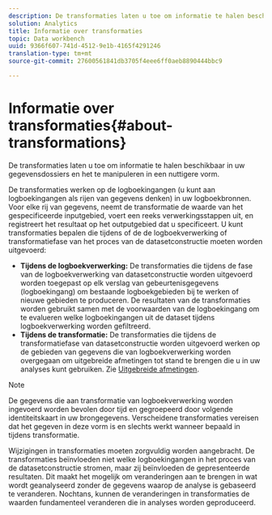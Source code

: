 ```yaml
---
description: De transformaties laten u toe om informatie te halen beschikbaar in uw gegevensdossiers en het te manipuleren in een nuttigere vorm.
solution: Analytics
title: Informatie over transformaties
topic: Data workbench
uuid: 9366f607-741d-4512-9e1b-4165f4291246
translation-type: tm+mt
source-git-commit: 27600561841db3705f4eee6ff0aeb8890444bbc9

---
```



# Informatie over transformaties{#about-transformations}

De transformaties laten u toe om informatie te halen beschikbaar in uw gegevensdossiers en het te manipuleren in een nuttigere vorm.

De transformaties werken op de logboekingangen (u kunt aan logboekingangen als rijen van gegevens denken) in uw logboekbronnen. Voor elke rij van gegevens, neemt de transformatie de waarde van het gespecificeerde inputgebied, voert een reeks verwerkingsstappen uit, en registreert het resultaat op het outputgebied dat u specificeert. U kunt transformaties bepalen die tijdens of de de logboekverwerking of transformatiefase van het proces van de datasetconstructie moeten worden uitgevoerd:

* **Tijdens de logboekverwerking:** De transformaties die tijdens de fase van de logboekverwerking van datasetconstructie worden uitgevoerd worden toegepast op elk verslag van gebeurtenisgegevens (logboekingang) om bestaande logboekgebieden bij te werken of nieuwe gebieden te produceren. De resultaten van de transformaties worden gebruikt samen met de voorwaarden van de logboekingang om te evalueren welke logboekingangen uit de dataset tijdens logboekverwerking worden gefiltreerd.
* **Tijdens de transformatie:** De transformaties die tijdens de transformatiefase van datasetconstructie worden uitgevoerd werken op de gebieden van gegevens die van logboekverwerking worden overgegaan om uitgebreide afmetingen tot stand te brengen die u in uw analyses kunt gebruiken. Zie [Uitgebreide afmetingen](../../../home/c-dataset-const-proc/c-ex-dim/c-abt-ex-dim.md).

>[!NOTE]
>
>De gegevens die aan transformatie van logboekverwerking worden ingevoerd worden bevolen door tijd en gegroepeerd door volgende identiteitskaart in uw brongegevens. Verscheidene transformaties vereisen dat het gegeven in deze vorm is en slechts werkt wanneer bepaald in tijdens transformatie.

Wijzigingen in transformaties moeten zorgvuldig worden aangebracht. De transformaties beïnvloeden niet welke logboekingangen in het proces van de datasetconstructie stromen, maar zij beïnvloeden de gepresenteerde resultaten. Dit maakt het mogelijk om veranderingen aan te brengen in wat wordt geanalyseerd zonder de gegevens waarop de analyse is gebaseerd te veranderen. Nochtans, kunnen de veranderingen in transformaties de waarden fundamenteel veranderen die in analyses worden geproduceerd.
